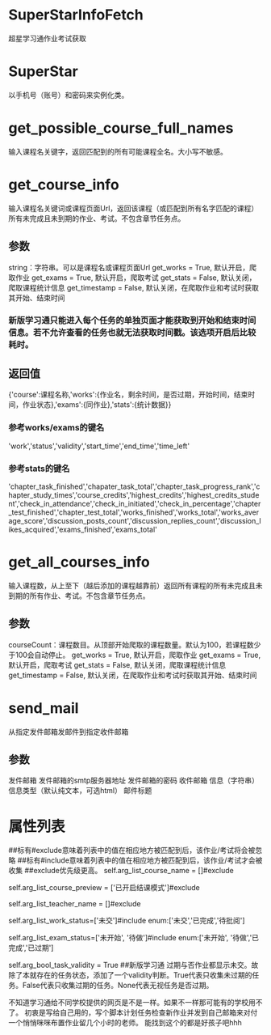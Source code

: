 # SuperStarInfoFetch
 超星学习通作业考试获取

# SuperStar
以手机号（账号）和密码来实例化类。

# get_possible_course_full_names
输入课程名关键字，返回匹配到的所有可能课程全名。大小写不敏感。

# get_course_info
输入课程名关键词或课程页面Url，返回该课程（或匹配到所有名字匹配的课程）所有未完成且未到期的作业、考试。不包含章节任务点。
## 参数
string：字符串。可以是课程名或课程页面Url
get_works = True, 默认开启，爬取作业
get_exams = True, 默认开启，爬取考试
get_stats = False, 默认关闭，爬取课程统计信息
get_timestamp = False, 默认关闭，在爬取作业和考试时获取其开始、结束时间
### 新版学习通只能进入每个任务的单独页面才能获取到开始和结束时间信息。若不允许查看的任务也就无法获取时间戳。该选项开启后比较耗时。
## 返回值 
{'course':课程名称,'works':{作业名，剩余时间，是否过期，开始时间，结束时间，作业状态},'exams':{同作业},'stats':{统计数据}}
### 参考works/exams的键名
'work','status','validity','start_time','end_time','time_left'
### 参考stats的键名
'chapter_task_finished','chapater_task_total','chapter_task_progress_rank','chapter_study_times','course_credits','highest_credits','highest_credits_student','check_in_attendance','check_in_initiated','check_in_percentage','chapter_test_finished','chapter_test_total','works_finished','works_total','works_average_score','discussion_posts_count','discussion_replies_count','discussion_likes_acquired','exams_finished','exams_total'


# get_all_courses_info
输入课程数，从上至下（越后添加的课程越靠前）返回所有课程的所有未完成且未到期的所有作业、考试。不包含章节任务点。
## 参数
courseCount：课程数目。从顶部开始爬取的课程数量。默认为100，若课程数少于100会自动停止。
get_works = True, 默认开启，爬取作业
get_exams = True, 默认开启，爬取考试
get_stats = False, 默认关闭，爬取课程统计信息
get_timestamp = False, 默认关闭，在爬取作业和考试时获取其开始、结束时间

# send_mail
从指定发件邮箱发邮件到指定收件邮箱
## 参数
发件邮箱
发件邮箱的smtp服务器地址
发件邮箱的密码
收件邮箱
信息（字符串）
信息类型（默认纯文本，可选html）
邮件标题

# 属性列表
##标有#exclude意味着列表中的值在相应地方被匹配到后，该作业/考试将会被忽略
##标有#include意味着列表中的值在相应地方被匹配到后，该作业/考试才会被收集
##exclude优先级更高。
self.arg_list_course_name = []#exclude

self.arg_list_course_preview = ['已开启结课模式']#exclude

self.arg_list_teacher_name = []#exclude

self.arg_list_work_status=['未交']#include    enum:['未交','已完成','待批阅']

self.arg_list_exam_status=['未开始', '待做']#include     enum:['未开始', '待做','已完成','已过期']

self.arg_bool_task_validity = True
##新版学习通 过期与否作业都显示未交。故除了本就存在的任务状态，添加了一个validity判断。True代表只收集未过期的任务。False代表只收集过期的任务。None代表无视任务是否过期。



不知道学习通给不同学校提供的网页是不是一样。如果不一样那可能有的学校用不了。
初衷是写给自己用的，写个脚本计划任务检查新作业并发到自己邮箱来对付一个悄悄咪咪布置作业留几个小时的老师。
能找到这个的都是好孩子吧hhh